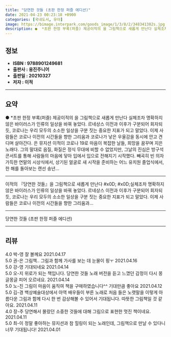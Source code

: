 ```yaml
---
title: "당연한 것들 (초판 한정 퍼즐 에디션)"
date: 2021-04-23 00:23:18 +0900
categories: [국내도서, 유아]
image: https://bimage.interpark.com/goods_image/1/3/8/2/348341382s.jpg
description: ●  *초판 한정 부록(퍼즐) 제공이적의 을 그림책으로 새롭게 만난다 실체조차 명확하지 않은 바이러스가 인류의 일상을 바꿔 놓았다. 르네상스 이전과 이후가 구분되어 회자되듯, 코로나는 우리 모두의 소소한 일상을 구분 짓는 중요한 지표가 되고 말았다. 이제 사람들은 코로나 이전의 시간들을 향한 그리움과 코
---
```


## **정보**

- **ISBN : 9788901249681**
- **출판사 : 웅진주니어**
- **출판일 : 20210327**
- **저자 : 이적**

------



## **요약**

●  *초판 한정 부록(퍼즐) 제공이적의 을 그림책으로 새롭게 만난다 실체조차 명확하지 않은 바이러스가 인류의 일상을 바꿔 놓았다. 르네상스 이전과 이후가 구분되어 회자되듯, 코로나는 우리 모두의 소소한 일상을 구분 짓는 중요한 지표가 되고 말았다. 이제 사람들은 코로나 이전의 시간들을 향한 그리움과 코로나가 낳은 우울감을 동시에 안고 견디며 살아간다. 은 뮤지션 이적이 코로나 19로 마음이 복잡한 날들, 희망을 꿈꾸며 지은 노래다. 그의 말대로 음질, 화질은 정식 무대에 비할 수 없었지만, 그날의 진심은 방구석 콘서트를 통해 사람들의 마음에 닿아 입에서 입으로 전해지기 시작했다. 빼곡히 빈 의자 가득한 연말의 시상식에서, 상기된 얼굴로 새 시작을 준비하는 어느 유치원 졸업식에서, 한 해를 돌아보는 랜선 송년...

------

이적의 『당연한 것들』을 그림책으로 새롭게 만난다  #x0D; #x0D;실체조차 명확하지 않은 바이러스가 인류의 일상을 바꿔 놓았다. 르네상스 이전과 이후가 구분되어 회자되듯, 코로나는 우리 모두의 소소한 일상을 구분 짓는 중요한 지표가 되고 말았다. 이제 사람들은 코로나 이전의 시간들을 향한 그리움과... 

------


당연한 것들 (초판 한정 퍼즐 에디션) 

------


## **리뷰** 

4.0 박-영 잘 볼께요 2021.04.17 <br/>5.0 권-은 그림책.. 그림과 함께 가사를 보는 데 눈물이 핑ㅜ 2021.04.16 <br/>5.0 강-영 기대되네요 2021.04.14 <br/>5.0 오-지 위로가 되는 책입니다. 당연한 것들  노래  버전을 듣고 느꼈던 감정이 다시 몽글몽글 피어 오르네요.  2021.04.14 <br/>5.0 노-진 그림이 마음이 움직여 책을 구매하였습니다^^
기대만큼 좋아요 2021.04.12 <br/>5.0 김-경 백상예술대상에서 아역 배우들이 부른 노래로 처음 들은 노랫말을 이렇게 아름다운 그림과 함께 다시 한 번 감상해볼 수 있어서 기대됩니다. 따뜻한 그림책일 것 같아요. 2021.04.11 <br/>4.0 장-주 당연해서 몰랐던 소중한 것들에 대해 그림으로 표현한 멋진 책이네요. 2021.04.11 <br/>5.0 최-이 정말 좋아하는 뮤지션과 참 힐링이 되는 노래인데, 그림책으로 만날 수 있다니 너무 기대됩니다! 2021.04.01 <br/>